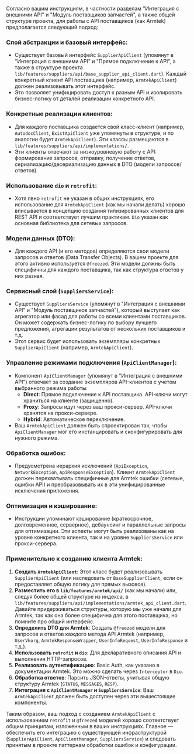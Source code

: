 Согласно вашим инструкциям, в частности разделам "Интеграция с внешними API" и "Модуль поставщиков запчастей", а также общей структуре проекта, для работы с API поставщиков (как Armtek) предполагается следующий подход:

### Слой абстракции и базовый интерфейс:

*   Существует базовый интерфейс `SupplierApiClient` (упомянут в "Интеграция с внешними API" и "Прямое подключение к API", а также в структуре проекта `lib/features/suppliers/api/base_supplier_api_client.dart`). Каждый конкретный клиент API поставщика (например, `ArmtekApiClient`) должен реализовывать этот интерфейс.
*   Это позволяет унифицировать доступ к разным API и изолировать бизнес-логику от деталей реализации конкретного API.

### Конкретные реализации клиентов:

*   Для каждого поставщика создается свой класс-клиент (например, `AutodocClient`, `ExistApiClient` уже упомянуты в структуре, и по аналогии будет `ArmtekApiClient`). Эти классы размещаются в `lib/features/suppliers/api/implementations/`.
*   Эти клиенты отвечают за низкоуровневую работу с API: формирование запросов, отправку, получение ответов, сериализацию/десериализацию данных в DTO (модели запросов/ответов).

### Использование `dio` и `retrofit`:

*   Хотя явно `retrofit` не указан в общих инструкциях, его использование для `ArmtekApiClient` (как мы начали делать) хорошо вписывается в концепцию создания типизированных клиентов для REST API и соответствует лучшим практикам. `Dio` указан как основная библиотека для сетевых запросов.

### Модели данных (DTO):

*   Для каждого API (и его методов) определяются свои модели запросов и ответов (Data Transfer Objects). В вашем проекте для этого активно используется `@freezed`. Эти модели должны быть специфичны для каждого поставщика, так как структура ответов у них разная.

### Сервисный слой (`SuppliersService`):

*   Существует `SuppliersService` (упомянут в "Интеграция с внешними API" и "Модуль поставщиков запчастей"), который выступает как агрегатор или фасад для работы со всеми клиентами поставщиков. Он может содержать бизнес-логику по выбору лучшего предложения, агрегации результатов от нескольких поставщиков и т.д.
*   Этот сервис будет использовать экземпляры конкретных `SupplierApiClient` (например, `ArmtekApiClient`).

### Управление режимами подключения (`ApiClientManager`):

*   Компонент `ApiClientManager` (упомянут в "Интеграция с внешними API") отвечает за создание экземпляров API-клиентов с учетом выбранного режима работы:
    *   **Direct**: Прямое подключение к API поставщика. API-ключи могут храниться на клиенте (защищенно).
    *   **Proxy**: Запросы идут через ваш прокси-сервер. API-ключи хранятся на прокси-сервере.
    *   **Hybrid**: Автоматическое переключение.
*   Ваш `ArmtekApiClient` должен быть спроектирован так, чтобы `ApiClientManager` мог его инстанцировать и сконфигурировать для нужного режима.

### Обработка ошибок:

*   Предусмотрена иерархия исключений (`ApiException`, `NetworkException`, `ApiResponseException`). Клиент `ArmtekApiClient` должен перехватывать специфичные для Armtek ошибки (сетевые, ошибки API) и преобразовывать их в эти унифицированные исключения приложения.

### Оптимизация и кэширование:

*   Инструкции упоминают кэширование (краткосрочное, долговременное, серверное), дебаунсинг и параллельные запросы для оптимизации. Эти аспекты могут быть реализованы как на уровне конкретного клиента, так и на уровне `SuppliersService` или прокси-сервера.

### Применительно к созданию клиента Armtek:

1.  **Создать `ArmtekApiClient`**: Этот класс будет реализовывать `SupplierApiClient` (или наследовать от `BaseSupplierClient`, если он предоставляет общую логику для прямых вызовов).
2.  **Разместить его в `lib/features/armtek/api/`** (как мы начали) или, следуя более общей структуре из индекса, в `lib/features/suppliers/api/implementations/armtek_api_client.dart`. Давайте придерживаться структуры, которую мы уже начали для Armtek, так как она более специфична для этого поставщика, но помните про общий интерфейс.
3.  **Определить DTO для Armtek**: Создать `@freezed` модели для запросов и ответов каждого метода API Armtek (например, `UserVkorg`, `ArmtekResponseWrapper`, `UserInfoRequest`, `UserInfoResponse` и т.д.).
4.  **Использовать `retrofit` и `dio`**: Для декларативного описания API и выполнения HTTP-запросов.
5.  **Реализовать аутентификацию**: Basic Auth, как указано в документации Armtek. Это можно сделать через `Interceptor` в `Dio`.
6.  **Обработка ответов**: Парсить JSON-ответы, учитывая общую структуру Armtek (`STATUS`, `MESSAGES`, `RESP`).
7.  **Интеграция с `ApiClientManager` и `SuppliersService`**: Ваш `ArmtekApiClient` должен быть доступен через эти вышестоящие компоненты.

Таким образом, ваш подход с созданием `ArmtekApiClient` с использованием `retrofit` и `@freezed` моделей хорошо соответствует общим принципам, изложенным в ваших инструкциях. Главное — обеспечить его интеграцию с существующей инфраструктурой (`SupplierApiClient`, `ApiClientManager`, `SuppliersService`) и следовать принятым в проекте паттернам обработки ошибок и конфигурации.